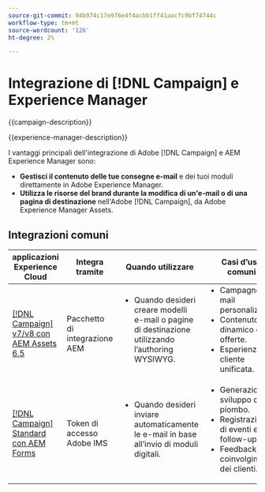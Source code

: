 ```yaml
---
source-git-commit: 94b074c17e976e4f4acbb1ff41aacfc9bf74744c
workflow-type: tm+mt
source-wordcount: '126'
ht-degree: 2%

---
```



# Integrazione di [!DNL Campaign] e Experience Manager

{{campaign-description}}

{{experience-manager-description}}

I vantaggi principali dell&#39;integrazione di Adobe [!DNL Campaign] e AEM Experience Manager sono:

+ **Gestisci il contenuto delle tue consegne e-mail** e dei tuoi moduli direttamente in Adobe Experience Manager.
+ **Utilizza le risorse del brand durante la modifica di un&#39;e-mail o di una pagina di destinazione** nell&#39;Adobe [!DNL Campaign], da Adobe Experience Manager Assets.

## Integrazioni comuni

<table>
    <thead>
        <tr>
            <th>applicazioni Experience Cloud</th>
            <th>Integra tramite</th>
            <th>Quando utilizzare</th>
            <th>Casi d’uso comuni</th>
        </tr>
    </thead>
    <tbody>
        <tr>
            <td><a href="../../integrations/tutorials/campaign-aem/campaign-v8-with-experience-manager.md" target="_blank" rel="noreferrer">[!DNL Campaign] v7/v8 con AEM Assets 6.5</a></td>
            <td>Pacchetto di integrazione AEM</td>
            <td>
                <ul style="margin-top: 0;">
                    <li>Quando desideri creare modelli e-mail o pagine di destinazione utilizzando l’authoring WYSIWYG.</li>
                </ul>
            </td>
            <td>
              <ul style="margin-top: 0;">
                <li>Campagne e-mail personalizzate.</li>
                <li>Contenuto dinamico e offerte.</li>
                <li>Esperienza cliente unificata.</li>
              </ul>
            </td>
        </tr>      
        <tr>
            <td><a href="https://experienceleague.adobe.com/docs/experience-manager-learn/forms/aem-forms-with-adobe-campaign/aem-forms-with-campaign-standard-getting-started-tutorial.html?lang=it" target="_blank" rel="noreferrer">[!DNL Campaign] Standard con AEM Forms</a></td>
            <td>Token di accesso Adobe IMS</td>
            <td>
                <ul style="margin-top: 0;">
                    <li>Quando desideri inviare automaticamente le e-mail in base all’invio di moduli digitali.</li>
                </ul>
            </td>
            <td>
              <ul style="margin-top: 0;">
                <li>Generazione e sviluppo di piombo.</li>
                <li>Registrazioni di eventi e follow-up.</li>
                <li>Feedback e coinvolgimento dei clienti.</li>
              </ul>
            </td>
        </tr>              
    </tbody>          
</table>
